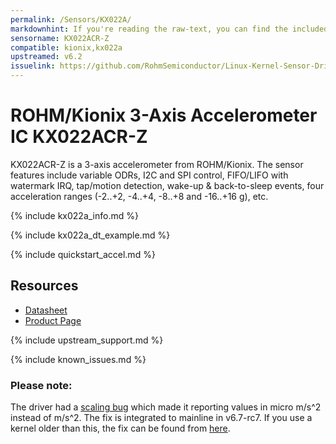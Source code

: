 ```yaml
---
permalink: /Sensors/KX022A/
markdownhint: If you're reading the raw-text, you can find the included stuff from the _includes folder. Or you can head to the pages in https://rohmsemiconductor.github.io/Linux-Kernel-Sensor-Drivers/
sensorname: KX022ACR-Z
compatible: kionix,kx022a
upstreamed: v6.2
issuelink: https://github.com/RohmSemiconductor/Linux-Kernel-Sensor-Drivers/issues?q=is%3Aissue+repo%3ALinux-Kernel-Sensor-Drivers+KX022A+in%3Atitle
---
```


# ROHM/Kionix 3-Axis Accelerometer IC KX022ACR-Z

KX022ACR-Z is a 3-axis accelerometer from ROHM/Kionix. The sensor features include variable ODRs, I2C and SPI control, FIFO/LIFO with watermark IRQ, tap/motion detection, wake-up & back-to-sleep events, four acceleration ranges (-2..+2, -4..+4, -8..+8 and -16..+16 g), etc.

{% include kx022a_info.md %}

{% include kx022a_dt_example.md %}

{% include quickstart_accel.md %}

## Resources
- [Datasheet](https://fscdn.rohm.com/kionix/en/datasheet/kx022acr-z-e.pdf)
- [Product Page](https://www.rohm.com/products/sensors-mems/accelerometer-ics/kx022acr-z-product#productDetail)

{% include upstream_support.md %}

{% include known_issues.md %}

### Please note:

The driver had a [scaling bug](https://github.com/RohmSemiconductor/Linux-Kernel-Sensor-Drivers/issues/5) which made it reporting values in micro m/s^2 instead of m/s^2. The fix is integrated to mainline in v6.7-rc7. If you use a kernel older than this, the fix can be found from [here](https://lore.kernel.org/all/ZTEt7NqfDHPOkm8j@dc78bmyyyyyyyyyyyyydt-3.rev.dnainternet.fi/).
